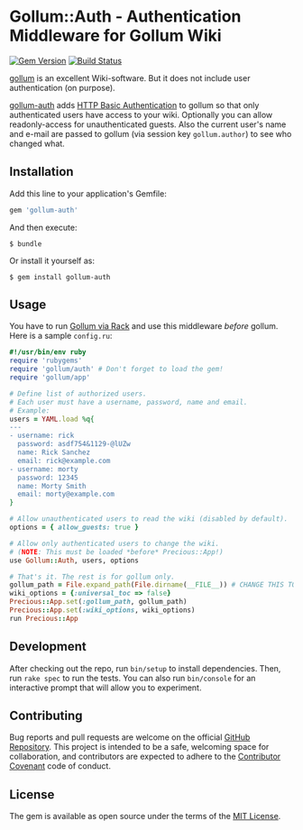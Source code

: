 # Gollum::Auth - Authentication Middleware for Gollum Wiki

[![Gem Version](https://badge.fury.io/rb/gollum-auth.svg)](https://badge.fury.io/rb/gollum-auth)
[![Build Status](https://travis-ci.org/bjoernalbers/gollum-auth.svg?branch=master)](https://travis-ci.org/bjoernalbers/gollum-auth)

[gollum](https://github.com/gollum/gollum)
is an excellent Wiki-software.
But it does not include user authentication (on purpose).

[gollum-auth](https://github.com/bjoernalbers/gollum-auth) adds
[HTTP Basic Authentication](https://en.wikipedia.org/wiki/Basic_access_authentication)
to gollum so that only authenticated users have access to your wiki.
Optionally you can allow readonly-access for unauthenticated guests.
Also the current user's name and e-mail are passed to gollum (via session key
`gollum.author`) to see who changed what.


## Installation

Add this line to your application's Gemfile:

```ruby
gem 'gollum-auth'
```

And then execute:

    $ bundle

Or install it yourself as:

    $ gem install gollum-auth


## Usage

You have to run
[Gollum via Rack](https://github.com/gollum/gollum/wiki/Gollum-via-Rack)
and use this middleware *before* gollum.
Here is a sample `config.ru`:

```ruby
#!/usr/bin/env ruby
require 'rubygems'
require 'gollum/auth' # Don't forget to load the gem!
require 'gollum/app'

# Define list of authorized users.
# Each user must have a username, password, name and email.
# Example:
users = YAML.load %q{
---
- username: rick
  password: asdf754&1129-@lUZw
  name: Rick Sanchez
  email: rick@example.com
- username: morty
  password: 12345
  name: Morty Smith
  email: morty@example.com
}

# Allow unauthenticated users to read the wiki (disabled by default).
options = { allow_guests: true }

# Allow only authenticated users to change the wiki.
# (NOTE: This must be loaded *before* Precious::App!)
use Gollum::Auth, users, options

# That's it. The rest is for gollum only.
gollum_path = File.expand_path(File.dirname(__FILE__)) # CHANGE THIS TO POINT TO YOUR OWN WIKI REPO
wiki_options = {:universal_toc => false}
Precious::App.set(:gollum_path, gollum_path)
Precious::App.set(:wiki_options, wiki_options)
run Precious::App
```


## Development

After checking out the repo, run `bin/setup` to install dependencies.
Then, run `rake spec` to run the tests. You can also run `bin/console` for an
interactive prompt that will allow you to experiment.


## Contributing

Bug reports and pull requests are welcome on the official
[GitHub Repository](https://github.com/bjoernalbers/gollum-auth).
This project is intended to be a safe, welcoming space for collaboration, and
contributors are expected to adhere to the
[Contributor Covenant](http://contributor-covenant.org) code of conduct.


## License

The gem is available as open source under the terms of the
[MIT License](LICENSE.txt).
